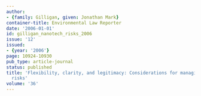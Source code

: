 ```yaml
---
author:
- {family: Gilligan, given: Jonathan Mark}
container-title: Environmental Law Reporter
date: '2006-01-01'
id: gilligan_nanotech_risks_2006
issue: '12'
issued:
- {year: '2006'}
page: 10924-10930
pub_type: article-journal
status: published
title: 'Flexibility, clarity, and legitimacy: Considerations for managing nanotechnolgy
  risks'
volume: '36'
---
```

